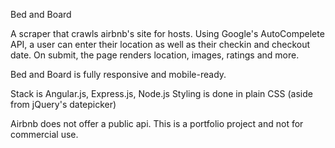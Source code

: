 Bed and Board

A scraper that crawls airbnb's site for hosts. Using Google's AutoCompelete API, a user can enter their location as well as their checkin and checkout date. On submit, the page renders location, images, ratings and more.

Bed and Board is fully responsive and mobile-ready.

Stack is Angular.js, Express.js, Node.js
Styling is done in plain CSS (aside from jQuery's datepicker)

Airbnb does not offer a public api. This is a portfolio project and not for commercial use.
